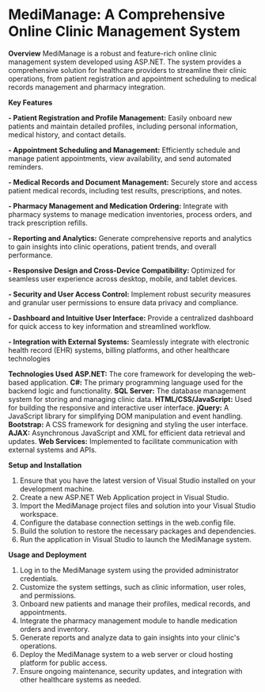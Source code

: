# MediManage: A Comprehensive Online Clinic Management System
**Overview**
MediManage is a robust and feature-rich online clinic management system developed using ASP.NET. The system provides a comprehensive solution for healthcare providers to streamline their clinic operations, from patient registration and appointment scheduling to medical records management and pharmacy integration.

**Key Features**

**- Patient Registration and Profile Management:** Easily onboard new patients and maintain detailed profiles, including personal information, medical history, and contact details.

**- Appointment Scheduling and Management:** Efficiently schedule and manage patient appointments, view availability, and send automated reminders.

**- Medical Records and Document Management:** Securely store and access patient medical records, including test results, prescriptions, and notes.

**- Pharmacy Management and Medication Ordering:** Integrate with pharmacy systems to manage medication inventories, process orders, and track prescription refills.

**- Reporting and Analytics:** Generate comprehensive reports and analytics to gain insights into clinic operations, patient trends, and overall performance.

**- Responsive Design and Cross-Device Compatibility:** Optimized for seamless user experience across desktop, mobile, and tablet devices.

**- Security and User Access Control:** Implement robust security measures and granular user permissions to ensure data privacy and compliance.

**- Dashboard and Intuitive User Interface:** Provide a centralized dashboard for quick access to key information and streamlined workflow.

**- Integration with External Systems:** Seamlessly integrate with electronic health record (EHR) systems, billing platforms, and other healthcare technologies

**Technologies Used**
**ASP.NET:** The core framework for developing the web-based application.
**C#:** The primary programming language used for the backend logic and functionality.
**SQL Server:** The database management system for storing and managing clinic data.
**HTML/CSS/JavaScript:** Used for building the responsive and interactive user interface.
**jQuery:** A JavaScript library for simplifying DOM manipulation and event handling.
**Bootstrap:** A CSS framework for designing and styling the user interface.
**AJAX:** Asynchronous JavaScript and XML for efficient data retrieval and updates.
**Web Services:** Implemented to facilitate communication with external systems and APIs.

**Setup and Installation**
1. Ensure that you have the latest version of Visual Studio installed on your development machine.
2. Create a new ASP.NET Web Application project in Visual Studio.
3. Import the MediManage project files and solution into your Visual Studio workspace.
4. Configure the database connection settings in the web.config file.
5. Build the solution to restore the necessary packages and dependencies.
6. Run the application in Visual Studio to launch the MediManage system.
   
**Usage and Deployment**
1. Log in to the MediManage system using the provided administrator credentials.
2. Customize the system settings, such as clinic information, user roles, and permissions.
3. Onboard new patients and manage their profiles, medical records, and appointments.
4. Integrate the pharmacy management module to handle medication orders and inventory.
5. Generate reports and analyze data to gain insights into your clinic's operations.
6. Deploy the MediManage system to a web server or cloud hosting platform for public access.
7. Ensure ongoing maintenance, security updates, and integration with other healthcare systems as needed.
